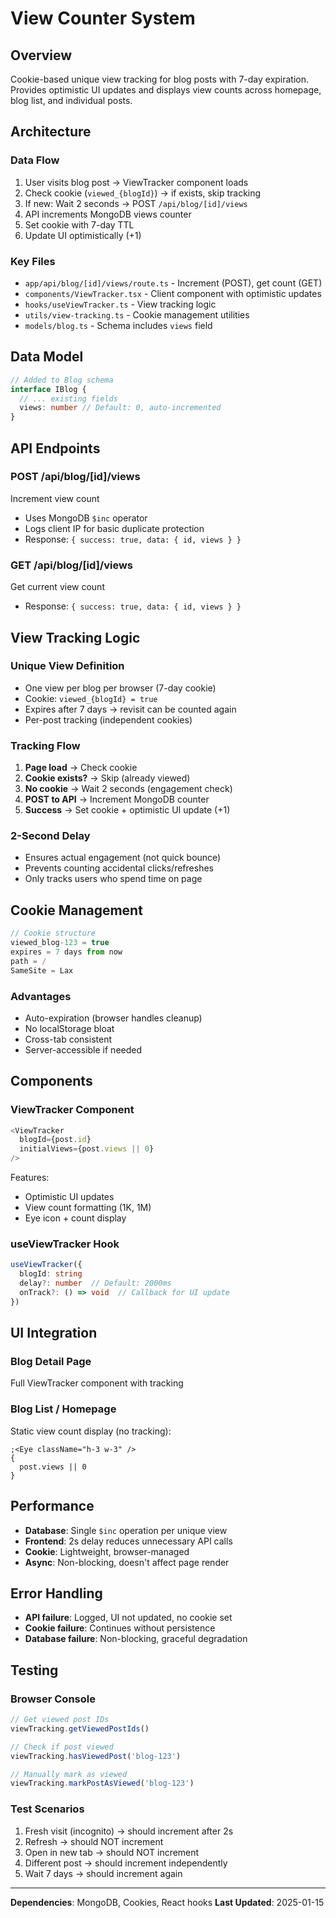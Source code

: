 # View Counter System

## Overview

Cookie-based unique view tracking for blog posts with 7-day expiration. Provides optimistic UI updates and displays view counts across homepage, blog list, and individual posts.

## Architecture

### Data Flow

1. User visits blog post → ViewTracker component loads
2. Check cookie (`viewed_{blogId}`) → if exists, skip tracking
3. If new: Wait 2 seconds → POST `/api/blog/[id]/views`
4. API increments MongoDB views counter
5. Set cookie with 7-day TTL
6. Update UI optimistically (+1)

### Key Files

- `app/api/blog/[id]/views/route.ts` - Increment (POST), get count (GET)
- `components/ViewTracker.tsx` - Client component with optimistic updates
- `hooks/useViewTracker.ts` - View tracking logic
- `utils/view-tracking.ts` - Cookie management utilities
- `models/blog.ts` - Schema includes `views` field

## Data Model

```typescript
// Added to Blog schema
interface IBlog {
  // ... existing fields
  views: number // Default: 0, auto-incremented
}
```

## API Endpoints

### POST /api/blog/[id]/views

Increment view count

- Uses MongoDB `$inc` operator
- Logs client IP for basic duplicate protection
- Response: `{ success: true, data: { id, views } }`

### GET /api/blog/[id]/views

Get current view count

- Response: `{ success: true, data: { id, views } }`

## View Tracking Logic

### Unique View Definition

- One view per blog per browser (7-day cookie)
- Cookie: `viewed_{blogId} = true`
- Expires after 7 days → revisit can be counted again
- Per-post tracking (independent cookies)

### Tracking Flow

1. **Page load** → Check cookie
2. **Cookie exists?** → Skip (already viewed)
3. **No cookie** → Wait 2 seconds (engagement check)
4. **POST to API** → Increment MongoDB counter
5. **Success** → Set cookie + optimistic UI update (+1)

### 2-Second Delay

- Ensures actual engagement (not quick bounce)
- Prevents counting accidental clicks/refreshes
- Only tracks users who spend time on page

## Cookie Management

```typescript
// Cookie structure
viewed_blog-123 = true
expires = 7 days from now
path = /
SameSite = Lax
```

### Advantages

- Auto-expiration (browser handles cleanup)
- No localStorage bloat
- Cross-tab consistent
- Server-accessible if needed

## Components

### ViewTracker Component

```typescript
<ViewTracker
  blogId={post.id}
  initialViews={post.views || 0}
/>
```

Features:

- Optimistic UI updates
- View count formatting (1K, 1M)
- Eye icon + count display

### useViewTracker Hook

```typescript
useViewTracker({
  blogId: string
  delay?: number  // Default: 2000ms
  onTrack?: () => void  // Callback for UI update
})
```

## UI Integration

### Blog Detail Page

Full ViewTracker component with tracking

### Blog List / Homepage

Static view count display (no tracking):

```tsx
;<Eye className="h-3 w-3" />
{
  post.views || 0
}
```

## Performance

- **Database**: Single `$inc` operation per unique view
- **Frontend**: 2s delay reduces unnecessary API calls
- **Cookie**: Lightweight, browser-managed
- **Async**: Non-blocking, doesn't affect page render

## Error Handling

- **API failure**: Logged, UI not updated, no cookie set
- **Cookie failure**: Continues without persistence
- **Database failure**: Non-blocking, graceful degradation

## Testing

### Browser Console

```javascript
// Get viewed post IDs
viewTracking.getViewedPostIds()

// Check if post viewed
viewTracking.hasViewedPost('blog-123')

// Manually mark as viewed
viewTracking.markPostAsViewed('blog-123')
```

### Test Scenarios

1. Fresh visit (incognito) → should increment after 2s
2. Refresh → should NOT increment
3. Open in new tab → should NOT increment
4. Different post → should increment independently
5. Wait 7 days → should increment again

---

**Dependencies**: MongoDB, Cookies, React hooks
**Last Updated**: 2025-01-15
